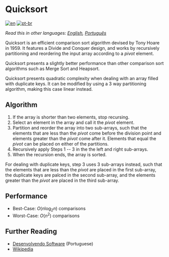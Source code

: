 # Quicksort

[![en](https://img.shields.io/badge/lang-en-red.svg)](./README.md) [![pt-br](https://img.shields.io/badge/lang-pt--br-green.svg)](README.pt-br.md)

_Read this in other languages: [English](README.md), [Português](README.pt-br.md)_

Quicksort is an efficient comparison sort algorithm devised by Tony Hoare in
1959. It features a Divide and Conquer design, and works by recursively
partitioning and reordering the input array according to a _pivot_ element.

Quicksort presents a slightly better performance than other comparison sort
algorithms such as Merge Sort and Heapsort.

Quicksort presents quadratic complexity when dealing with an array filled with
duplicate keys. It can be modified by using a 3 way partitioning algorithm,
making this case linear instead.

## Algorithm

1. If the array is shorter than two elements, stop recursing.
2. Select an element in the array and call it the _pivot_ element.
3. Partition and reorder the array into two sub-arrays, such that the elements
that are less than the _pivot_ come before the division point and elements
greater than the _pivot_ come after it. Elements that equal the _pivot_ can be
placed on either of the partitions.
4. Recursively apply Steps 1 -- 3 in the the left and right sub-arrays.
5. When the recursion ends, the array is sorted.

For dealing with duplicate keys, step 3 uses 3 sub-arrays instead, such that the
elements that are less than the _pivot_ are placed in the first sub-array, the
duplicate keys are palced in the second sub-array, and the elements greater than
the _pivot_ are placed in the third sub-array.

## Performance

- Best-Case: $O(n \log_2 n)$ comparisons
- Worst-Case: $O(n^2)$ comparisons

## Further Reading

- [Desenvolvendo Software](http://desenvolvendosoftware.com.br/algoritmos/ordenacao/quicksort.html) (Portuguese)
- [Wikipedia](https://en.wikipedia.org/wiki/Quicksort)
